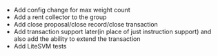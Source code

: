 - Add config change for max weight count
- Add a rent collector to the group
- Add close proposal/close record/close transaction
- Add transaction support later(in place of just instruction support) and also add the ability to extend the transaction
- Add LiteSVM tests